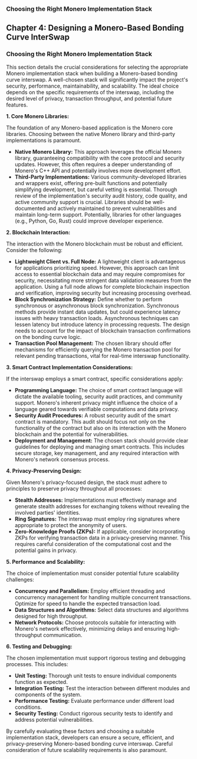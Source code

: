 

### Choosing the Right Monero Implementation Stack

## Chapter 4: Designing a Monero-Based Bonding Curve InterSwap

### Choosing the Right Monero Implementation Stack

This section details the crucial considerations for selecting the appropriate Monero implementation stack when building a Monero-based bonding curve interswap.  A well-chosen stack will significantly impact the project's security, performance, maintainability, and scalability.  The ideal choice depends on the specific requirements of the interswap, including the desired level of privacy, transaction throughput, and potential future features.

**1.  Core Monero Libraries:**

The foundation of any Monero-based application is the Monero core libraries.  Choosing between the native Monero library and third-party implementations is paramount.

* **Native Monero Library:** This approach leverages the official Monero library, guaranteeing compatibility with the core protocol and security updates.  However, this often requires a deeper understanding of Monero's C++ API and potentially involves more development effort.
* **Third-Party Implementations:** Various community-developed libraries and wrappers exist, offering pre-built functions and potentially simplifying development, but careful vetting is essential.  Thorough review of the implementation's security audit history, code quality, and active community support is crucial.  Libraries should be well-documented and actively maintained to prevent vulnerabilities and maintain long-term support.  Potentially, libraries for other languages (e.g., Python, Go, Rust) could improve developer experience.

**2. Blockchain Interaction:**

The interaction with the Monero blockchain must be robust and efficient.  Consider the following:

* **Lightweight Client vs. Full Node:**  A lightweight client is advantageous for applications prioritizing speed. However, this approach can limit access to essential blockchain data and may require compromises for security, necessitating more stringent data validation measures from the application.  Using a full node allows for complete blockchain inspection and verification, improving security but increasing processing overhead.
* **Block Synchronization Strategy:**  Define whether to perform synchronous or asynchronous block synchronization.  Synchronous methods provide instant data updates, but could experience latency issues with heavy transaction loads.  Asynchronous techniques can lessen latency but introduce latency in processing requests. The design needs to account for the impact of blockchain transaction confirmations on the bonding curve logic.
* **Transaction Pool Management:**  The chosen library should offer mechanisms for efficiently querying the Monero transaction pool for relevant pending transactions, vital for real-time interswap functionality.

**3. Smart Contract Implementation Considerations:**

If the interswap employs a smart contract, specific considerations apply:

* **Programming Language:**  The choice of smart contract language will dictate the available tooling, security audit practices, and community support.  Monero's inherent privacy might influence the choice of a language geared towards verifiable computations and data privacy.
* **Security Audit Procedures:**  A robust security audit of the smart contract is mandatory.  This audit should focus not only on the functionality of the contract but also on its interaction with the Monero blockchain and the potential for vulnerabilities.
* **Deployment and Management:**  The chosen stack should provide clear guidelines for deploying and managing smart contracts.  This includes secure storage, key management, and any required interaction with Monero's network consensus process.

**4.  Privacy-Preserving Design:**

Given Monero's privacy-focused design, the stack must adhere to principles to preserve privacy throughout all processes:

* **Stealth Addresses:**  Implementations must effectively manage and generate stealth addresses for exchanging tokens without revealing the involved parties' identities.
* **Ring Signatures:** The interswap must employ ring signatures where appropriate to protect the anonymity of users.
* **Zero-Knowledge Proofs (ZKPs):** If applicable, consider incorporating ZKPs for verifying transaction data in a privacy-preserving manner.  This requires careful consideration of the computational cost and the potential gains in privacy.

**5.  Performance and Scalability:**

The choice of implementation must consider potential future scalability challenges:

* **Concurrency and Parallelism:**  Employ efficient threading and concurrency management for handling multiple concurrent transactions.  Optimize for speed to handle the expected transaction load.
* **Data Structures and Algorithms:**  Select data structures and algorithms designed for high throughput.
* **Network Protocols:**  Choose protocols suitable for interacting with Monero's network effectively, minimizing delays and ensuring high-throughput communication.

**6.  Testing and Debugging:**

The chosen implementation must support rigorous testing and debugging processes.  This includes:

* **Unit Testing:**  Thorough unit tests to ensure individual components function as expected.
* **Integration Testing:**  Test the interaction between different modules and components of the system.
* **Performance Testing:**  Evaluate performance under different load conditions.
* **Security Testing:**  Conduct rigorous security tests to identify and address potential vulnerabilities.

By carefully evaluating these factors and choosing a suitable implementation stack, developers can ensure a secure, efficient, and privacy-preserving Monero-based bonding curve interswap.  Careful consideration of future scalability requirements is also paramount.
